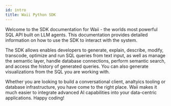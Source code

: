 ```yaml
---
id: intro
title: Waii Python SDK
---
```


Welcome to the SDK documentation for Waii - the worlds most powerful SQL API built on LLM agents. This documentation provides detailed information on how to use the SDK to interact with the system.

The SDK allows enables developers to generate, explain, describe, modify, transcode, optimize and run SQL queries from text input, as well as manage the semantic layer, handle database connections, perform semantic search, and access the history of generated queries. You can also generate visualizations from the SQL you are working with.

Whether you are looking to build a conversational client, analtyics tooling or database infrastructure, you have come to the right place. Waii makes it much easier to integrate advanced AI capabilities into your data-centric applications. Happy coding!
